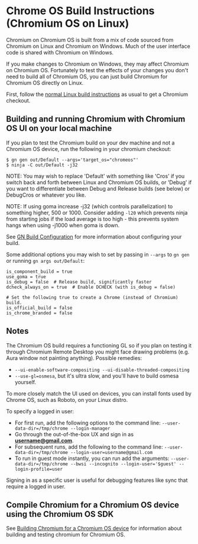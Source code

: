 # Chrome OS Build Instructions (Chromium OS on Linux)

Chromium on Chromium OS is built from a mix of code sourced from Chromium
on Linux and Chromium on Windows. Much of the user interface code is
shared with Chromium on Windows.

If you make changes to Chromium on Windows, they may affect Chromium
on Chromium OS. Fortunately to test the effects of your changes you
don't need to build all of Chromium OS, you can just build Chromium for
Chromium OS directly on Linux.

First, follow the [normal Linux build
instructions](https://chromium.googlesource.com/chromium/src/+/master/docs/linux_build_instructions.md)
as usual to get a Chromium checkout.

## Building and running Chromium with Chromium OS UI on your local machine

If you plan to test the Chromium build on your dev machine and not a
Chromium OS device, run the following in your chromium checkout:

    $ gn gen out/Default --args='target_os="chromeos"'
    $ ninja -C out/Default -j32

NOTE: You may wish to replace 'Default' with something like 'Cros' if
you switch back and forth between Linux and Chromium OS builds, or 'Debug'
if you want to differentiate between Debug and Release builds (see below)
or DebugCros or whatever you like.

NOTE: If using goma increase -j32 (which controls parallelization) to something
higher, 500 or 1000. Consider adding `-l20` which prevents ninja from starting
jobs if the load average is too high - this prevents system hangs when using
-j1000 when goma is down.

See [GN Build Configuration](https://www.chromium.org/developers/gn-build-configuration)
for more information about configuring your build.

Some additional options you may wish to set by passing in `--args` to `gn gen`
or running `gn args out/Default`:

    is_component_build = true
    use_goma = true
    is_debug = false  # Release build, significantly faster
    dcheck_always_on = true  # Enable DCHECK (with is_debug = false)

    # Set the following true to create a Chrome (instead of Chromium) build.
    is_official_build = false
    is_chrome_branded = false

## Notes

The Chromium OS build requires a functioning GL so if you plan on
testing it through Chromium Remote Desktop you might face drawing
problems (e.g. Aura window not painting anything). Possible remedies:

*   `--ui-enable-software-compositing --ui-disable-threaded-compositing`
*   `--use-gl=osmesa`, but it's ultra slow, and you'll have to build osmesa
    yourself.

To more closely match the UI used on devices, you can install fonts used
by Chrome OS, such as Roboto, on your Linux distro.

To specify a logged in user:

*   For first run, add the following options to the command line:
    `--user-data-dir=/tmp/chrome --login-manager`
*   Go through the out-of-the-box UX and sign in as
    **username@gmail.com**.
*   For subsequent runs, add the following to the command line:
    `--user-data-dir=/tmp/chrome --login-user=username@gmail.com`
*   To run in guest mode instantly, you can run add the arguments:
    `--user-data-dir=/tmp/chrome --bwsi --incognito --login-user='$guest'
    --login-profile=user`

Signing in as a specific user is useful for debugging features like sync
that require a logged in user.

## Compile Chromium for a Chromium OS device using the Chromium OS SDK

See [Building Chromium for a Chromium OS device](https://www.chromium.org/chromium-os/how-tos-and-troubleshooting/building-chromium-browser)
for information about building and testing chromium for Chromium OS.
